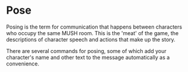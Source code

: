 Pose
====

Posing is the term for communication that happens between characters who occupy the same MUSH room.  This is the 'meat' of the game, the descriptions of character speech and actions that make up the story. 

There are several commands for posing, some of which add your character's name and other text to the message automatically as a convenience.